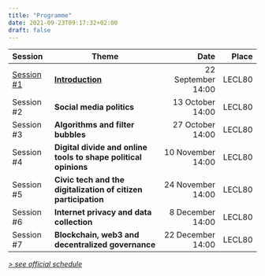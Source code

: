 ```yaml
---
title: "Programme"
date: 2021-09-23T09:17:32+02:00
draft: false
---
```


| Session | Theme | Date | Place |
|  :---   |  ---  | ---: |  ---: |
| [Session #1](/sessions/1) | **[Introduction](/sessions/1)** | 22 September 14:00 | LECL80 |
| Session #2 | **Social media politics** | 13 October 14:00 | LECL80 |
| Session #3 | **Algorithms and filter bubbles** | 27 October 14:00 | LECL80 |
| Session #4 | **Digital divide and online tools to shape political opinions** | 10 November 14:00 | LECL80 |
| Session #5 | **Civic tech and the digitalization of citizen participation** | 24 November 14:00 | LECL80 |
| Session #6 | **Internet privacy and data collection** | 8 December 14:00 | LECL80 |
| Session #7 | **Blockchain, web3 and decentralized governance** | 22 December 14:00 | LECL80 |

_[> see official schedule](http://horaire.uclouvain.be/direct/index.jsp?displayConfName=WEB&showTree=false&showOptions=false&login=enseignant&password=prof&projectId=999&code=LSPRI2224)_